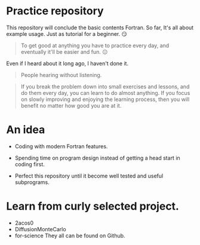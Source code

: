 # Practice repository

This repository will conclude the basic contents Fortran. So far, It's all about
example usage. Just as tutorial for a beginner.  :smirk:

> To get good at anything you have to practice every day, and eventually it'll be easier and fun. :neutral_face:

Even if I heard about it long ago, I haven't done it.

> People hearing without listening.

> If you break the problem down into small exercises and lessons, and do them every day, you can learn to do almost anything. If you focus on slowly improving and enjoying the learning process, then you will benefit no matter how good you are at it.



# An idea
* Coding with modern Fortran features.

* Spending time on program design instead of getting a head start in coding first.

* Perfect this repository until it become well tested and useful subprograms.

# Learn from curly selected project.
* 2acos0
* DiffusionMonteCarlo
* for-science
They all can be found on Github.
